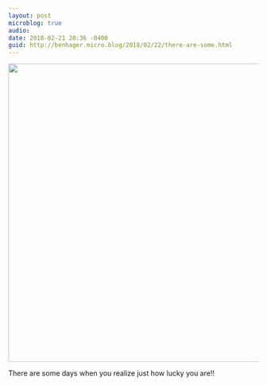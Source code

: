 ```yaml
---
layout: post
microblog: true
audio: 
date: 2018-02-21 20:36 -0400
guid: http://benhager.micro.blog/2018/02/22/there-are-some.html
---
```


<img src="http://hager.blog/uploads/2018/6cfc73f40a.jpg" width="600" height="600" style="height: auto;" class="sunlit_image" />

There are some days when you realize just how lucky you are!!


